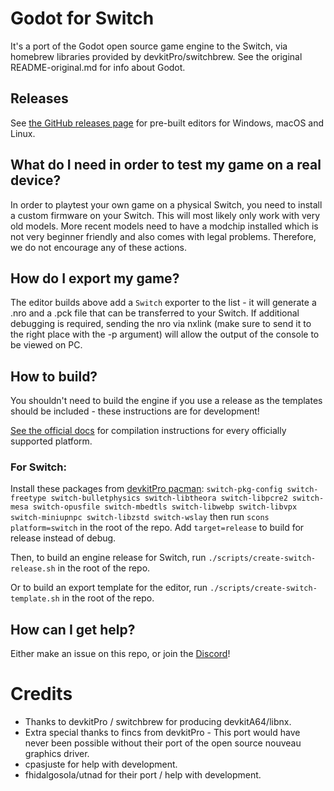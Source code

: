 # Godot for Switch

It's a port of the Godot open source game engine to the Switch, via homebrew libraries provided by devkitPro/switchbrew.
See the original README-original.md for info about Godot.

## Releases
See [the GitHub releases page](https://github.com/Stary2001/godot/releases) for pre-built editors for Windows, macOS and Linux.

## What do I need in order to test my game on a real device?
In order to playtest your own game on a physical Switch, you need to install a custom firmware on your Switch. This will most likely only work with very old models. More recent models need to have a modchip installed which is not very beginner friendly and also comes with legal problems. Therefore, we do not encourage any of these actions.

## How do I export my game?
The editor builds above add a `Switch` exporter to the list - it will generate a .nro and a .pck file that can be transferred to your Switch.
If additional debugging is required, sending the nro via nxlink (make sure to send it to the right place with the -p argument) will allow the output of the console to be viewed on PC.

## How to build?
You shouldn't need to build the engine if you use a release as the templates should be included - these instructions are for development!

[See the official docs](https://docs.godotengine.org/en/latest/development/compiling/)
for compilation instructions for every officially supported platform.

### For Switch:

Install these packages from [devkitPro pacman](https://devkitpro.org/wiki/devkitPro_pacman):
`switch-pkg-config switch-freetype switch-bulletphysics switch-libtheora switch-libpcre2 switch-mesa switch-opusfile switch-mbedtls switch-libwebp switch-libvpx switch-miniupnpc switch-libzstd switch-wslay`
then run `scons platform=switch` in the root of the repo. Add `target=release` to build for release instead of debug.

Then, to build an engine release for Switch,
run `./scripts/create-switch-release.sh` in the root of the repo.

Or to build an export template for the editor,
run `./scripts/create-switch-template.sh` in the root of the repo.

## How can I get help?
Either make an issue on this repo, or join the [Discord](https://discordapp.com/invite/yUC3rUk)!

# Credits
* Thanks to devkitPro / switchbrew for producing devkitA64/libnx.
* Extra special thanks to fincs from devkitPro - This port would have never been possible without their port of the open source nouveau graphics driver.
* cpasjuste for help with development.
* fhidalgosola/utnad for their port / help with development.
